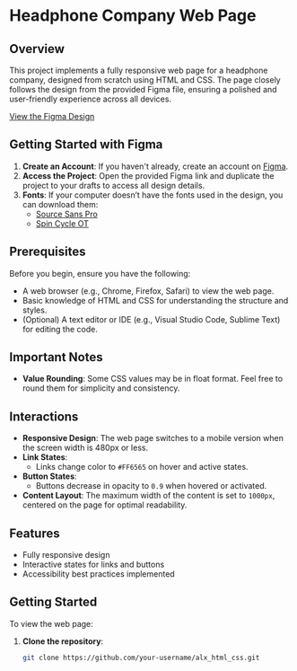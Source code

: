 # Headphone Company Web Page

## Overview

This project implements a fully responsive web page for a headphone company, designed from scratch using HTML and CSS. The page closely follows the design from the provided Figma file, ensuring a polished and user-friendly experience across all devices.

[View the Figma Design](https://www.figma.com/design/TwFqqWGYvNYvxZxhdWXv4H/Holberton-School---Headphone-company?node-id=0-1&t=wN8dXnuNsSco0trE-1)

## Getting Started with Figma

1. **Create an Account**: If you haven't already, create an account on [Figma](https://www.figma.com).
2. **Access the Project**: Open the provided Figma link and duplicate the project to your drafts to access all design details.
3. **Fonts**: If your computer doesn’t have the fonts used in the design, you can download them:
   - [Source Sans Pro](https://fonts.google.com/specimen/Source+Sans+Pro)
   - [Spin Cycle OT](https://www.dafont.com/spin-cycle.font)

## Prerequisites

Before you begin, ensure you have the following:

- A web browser (e.g., Chrome, Firefox, Safari) to view the web page.
- Basic knowledge of HTML and CSS for understanding the structure and styles.
- (Optional) A text editor or IDE (e.g., Visual Studio Code, Sublime Text) for editing the code.

## Important Notes

- **Value Rounding**: Some CSS values may be in float format. Feel free to round them for simplicity and consistency.

## Interactions

- **Responsive Design**: The web page switches to a mobile version when the screen width is 480px or less.
- **Link States**:
  - Links change color to `#FF6565` on hover and active states.
- **Button States**:
  - Buttons decrease in opacity to `0.9` when hovered or activated.
- **Content Layout**: The maximum width of the content is set to `1000px`, centered on the page for optimal readability.

## Features

- Fully responsive design
- Interactive states for links and buttons
- Accessibility best practices implemented

## Getting Started

To view the web page:

1. **Clone the repository**:
   ```bash
   git clone https://github.com/your-username/alx_html_css.git
